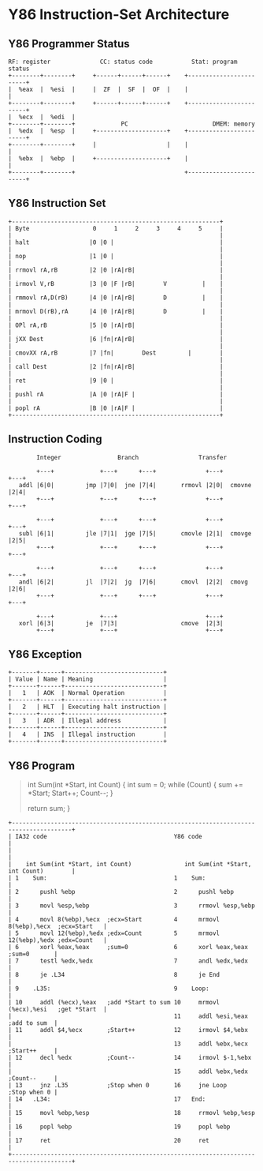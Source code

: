Y86 Instruction-Set Architecture
================================

Y86 Programmer Status
---------------------

    RF: register              CC: status code           Stat: program status
    +--------+--------+     +------+------+------+    +------------------------+
    |  %eax  |  %esi  |     |  ZF  |  SF  |  OF  |    |                        |
    +--------+--------+     +------+------+------+    +------------------------+
    |  %ecx  |  %edi  |
    +--------+--------+             PC                        DMEM: memory
    |  %edx  |  %esp  |     +--------------------+    +------------------------+
    +--------+--------+     |                    |    |                        |
    |  %ebx  |  %ebp  |     +--------------------+    |                        |
    +--------+--------+                               +------------------------+

Y86 Instruction Set
-------------------

    +-----------------------------------------------------------+
    | Byte                  0     1     2     3     4     5     |
    |                                                           |
    | halt                 |0 |0 |                              |
    |                                                           |
    | nop                  |1 |0 |                              |
    |                                                           |
    | rrmovl rA,rB         |2 |0 |rA|rB|                        |
    |                                                           |
    | irmovl V,rB          |3 |0 |F |rB|        V          |    |
    |                                                           |
    | rmmovl rA,D(rB)      |4 |0 |rA|rB|        D          |    |
    |                                                           |
    | mrmovl D(rB),rA      |4 |0 |rA|rB|        D          |    |
    |                                                           |
    | OPl rA,rB            |5 |0 |rA|rB|                        |
    |                                                           |
    | jXX Dest             |6 |fn|rA|rB|                        |
    |                                                           |
    | cmovXX rA,rB         |7 |fn|        Dest         |        |
    |                                                           |
    | call Dest            |2 |fn|rA|rB|                        |
    |                                                           |
    | ret                  |9 |0 |                              |
    |                                                           |
    | pushl rA             |A |0 |rA|F |                        |
    |                                                           |
    | popl rA              |B |0 |rA|F |                        |
    +-----------------------------------------------------------+

Instruction Coding
------------------

            Integer                Branch                 Transfer

            +---+             +---+      +---+              +---+         +---+
       addl |6|0|         jmp |7|0|  jne |7|4|       rrmovl |2|0|  cmovne |2|4|
            +---+             +---+      +---+              +---+         +---+

            +---+             +---+      +---+              +---+         +---+
       subl |6|1|         jle |7|1|  jge |7|5|       cmovle |2|1|  cmovge |2|5|
            +---+             +---+      +---+              +---+         +---+

            +---+             +---+      +---+              +---+         +---+
       andl |6|2|         jl  |7|2|  jg  |7|6|       cmovl  |2|2|  cmovg  |2|6|
            +---+             +---+      +---+              +---+         +---+

            +---+             +---+                         +---+
       xorl |6|3|         je  |7|3|                  cmove  |2|3|
            +---+             +---+                         +---+

Y86 Exception
-------------

    +-------+------+----------------------------+
    | Value | Name | Meaning                    |
    +-------+------+----------------------------+
    |   1   | AOK  | Normal Operation           |
    +-------+------+----------------------------+
    |   2   | HLT  | Executing halt instruction |
    +-------+------+----------------------------+
    |   3   | ADR  | Illegal address            |
    +-------+------+----------------------------+
    |   4   | INS  | Illegal instruction        |
    +-------+------+----------------------------+

Y86 Program
-----------

> int Sum(int *Start, int Count)
> {
>    int sum = 0;
>    while (Count) {
>        sum += *Start;
>        Start++;
>        Count--;
>    }
>
>    return sum;
> }

    +---------------------------------------------------------------------------------------+
    | IA32 code                                    Y86 code                                 |
    |                                                                                       |
    |    int Sum(int *Start, int Count)               int Sum(int *Start, int Count)        |
    | 1    Sum:                                    1    Sum:                                |
    | 2      pushl %ebp                            2      pushl %ebp                        |
    | 3      movl %esp,%ebp                        3      rrmovl %esp,%ebp                  |
    | 4      movl 8(%ebp),%ecx  ;ecx=Start         4      mrmovl 8(%ebp),%ecx  ;ecx=Start   |
    | 5      movl 12(%ebp),%edx ;edx=Count         5      mrmovl 12(%ebp),%edx ;edx=Count   |
    | 6      xorl %eax,%eax     ;sum=0             6      xorl %eax,%eax       ;sum=0       |
    | 7      testl %edx,%edx                       7      andl %edx,%edx                    |
    | 8      je .L34                               8      je End                            |
    | 9    .L35:                                   9    Loop:                               |
    | 10     addl (%ecx),%eax   ;add *Start to sum 10     mrmovl (%ecx),%esi   ;get *Start  |
    |                                              11     addl %esi,%eax       ;add to sum  |
    | 11     addl $4,%ecx       ;Start++           12     irmovl $4,%ebx                    |
    |                                              13     addl %ebx,%ecx       ;Start++     |
    | 12     decl %edx          ;Count--           14     irmovl $-1,%ebx                   |
    |                                              15     addl %ebx,%edx       ;Count--     |
    | 13     jnz .L35           ;Stop when 0       16     jne Loop             ;Stop when 0 |
    | 14   .L34:                                   17   End:                                |
    | 15     movl %ebp,%esp                        18     rrmovl %ebp,%esp                  |
    | 16     popl %ebp                             19     popl %ebp                         |
    | 17     ret                                   20     ret                               |
    +---------------------------------------------------------------------------------------+
